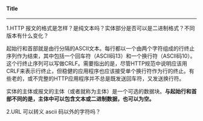 #### Title

------



1.HTTP 报文的格式是怎样？是纯文本吗？实体部分是否可以是二进制格式？不同版本有什么变化？

起始行和首部就是由行分隔的ASCII文本。每行都以一个由两个字符组成的行终止序列作为结束，其中包括一个回车符（ASCII码13）和一个换行符（ASCII码10）。这个行终止序列可以写做CRLF。需要指出的是，尽管HTTP规范中说明应该用CRLF来表示行终止，但稳健的应用程序也应该接受单个换行符作为行的终止。有些老的，或不完整的HTTP应用程序并不总是既发送回车符，又发送换行符。

实体的主体或报文的主体（或者就称为主体）是一个可选的数据块。**与起始行和首部不同的是，主体中可以包含文本或二进制数据，也可以为空。**







2.URL 可以转义 ascii 码以外的字符吗？